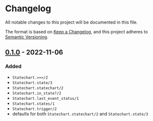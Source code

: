 # Changelog

All notable changes to this project will be documented in this file.

The format is based on [Keep a Changelog](https://keepachangelog.com/en/1.0.0/),
and this project adheres to [Semantic Versioning](https://semver.org/spec/v2.0.0.html).

## [0.1.0] - 2022-11-06

### Added

* `Statechart.>>>/2`
* `Statechart.state/3`
* `Statechart.statechart/2`
* `Statechart.in_state?/2`
* `Statechart.last_event_status/1`
* `Statechart.states/1`
* `Statechart.trigger/2`
* defaults for both `Statechart.statechart/2` and `Statechart.state/3`

[0.1.0]: https://github.com/jonathanchukinas/modified_preorder_tree/releases/tag/v0.1.0
